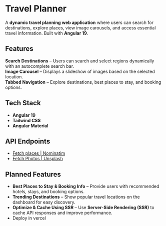 
# **Travel Planner**  

A **dynamic travel planning web application** where users can search for destinations, explore places, view image carousels, and access essential travel information. Built with **Angular 19**.

## **Features**  

**Search Destinations** – Users can search and select regions dynamically with an autocomplete search bar.  
**Image Carousel** – Displays a slideshow of images based on the selected location.  
**Tabbed Navigation** – Explore destinations, best places to stay, and booking options.  

## **Tech Stack**  

- **Angular 19**
- **Tailwind CSS**
- **Angular Material**

## **API Endpoints**
- [Fetch places | Nominatim](https://nominatim.openstreetmap.org)
- [Fetch Photos | Unsplash](https://api.unsplash.com)

## **Planned Features**

- **Best Places to Stay & Booking Info** – Provide users with recommended hotels, stays, and booking options.  
- **Trending Destinations** – Show popular travel locations on the dashboard for easy discovery.  
- **Optimize & Cache Using SSR** – Use **Server-Side Rendering (SSR)** to cache API responses and improve performance.
- Deploy in vercel

